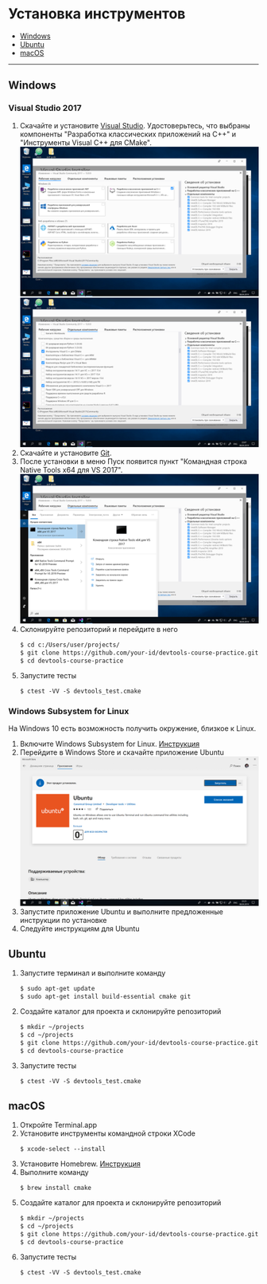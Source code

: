 # Установка инструментов

  - [Windows](#Windows)
  - [Ubuntu](#Ubuntu)
  - [macOS](#macOS)

------------

## Windows

### Visual Studio 2017

1. Скачайте и установите [Visual Studio](https://visualstudio.microsoft.com/ru/). Удостоверьтесь, что выбраны компоненты "Разработка классических приложений на C++" и "Инструменты Visual C++ для CMake".
   ![vs1](pics/vs1.png)
   ![vs2](pics/vs2.png)
1. Скачайте и установите [Git](https://git-scm.com).
1. После установки в меню Пуск появится пункт "Командная строка Native Tools x64 для VS 2017".
   ![cmd](pics/cmd.png)
1. Склонируйте репозиторий и перейдите в него
   ```
   $ cd c:/Users/user/projects/
   $ git clone https://github.com/your-id/devtools-course-practice.git
   $ cd devtools-course-practice
   ```
1. Запустите тесты
   ```
   $ ctest -VV -S devtools_test.cmake
   ```

### Windows Subsystem for Linux

На Windows 10 есть возможность получить окружение, близкое к Linux.

1. Включите Windows Subsystem for Linux.
   [Инструкция](https://docs.microsoft.com/en-us/windows/wsl/install-win10)
1. Перейдите в Windows Store и скачайте приложение Ubuntu
   ![winstore](pics/winstore.png)
1. Запустите приложение Ubuntu и выполните предложенные инструкции по установке
1. Следуйте инструкциям для Ubuntu

## Ubuntu

1. Запустите терминал и выполните команду
   ```
   $ sudo apt-get update
   $ sudo apt-get install build-essential cmake git
   ```
1. Создайте каталог для проекта и склонируйте репозиторий
   ```
   $ mkdir ~/projects
   $ cd ~/projects
   $ git clone https://github.com/your-id/devtools-course-practice.git
   $ cd devtools-course-practice
   ```
1. Запустите тесты
   ```
   $ ctest -VV -S devtools_test.cmake
   ```

## macOS

1. Откройте Terminal.app
1. Установите инструменты командной строки XCode
   ```
   $ xcode-select --install
   ```
1. Установите Homebrew. [Инструкция](https://brew.sh/index_ru)
1. Выполните команду
   ```
   $ brew install cmake
   ```
1. Создайте каталог для проекта и склонируйте репозиторий
   ```
   $ mkdir ~/projects
   $ cd ~/projects
   $ git clone https://github.com/your-id/devtools-course-practice.git
   $ cd devtools-course-practice
   ```
1. Запустите тесты
   ```
   $ ctest -VV -S devtools_test.cmake
   ```
